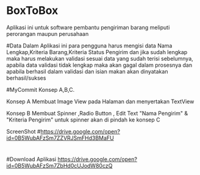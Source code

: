 # BoxToBox
Aplikasi ini untuk software pembantu pengiriman barang meliputi perorangan maupun perusahaan

#Data
Dalam Aplikasi ini para pengguna harus mengisi data Nama Lengkap,Kriteria Barang,Kriteria Status Pengirim dan jika sudah lengkap maka harus melakukan validasi sesuai data yang sudah terisi sebelumnya, apabila data validasi tidak lengkap maka akan gagal dalam prosesnya dan apabila berhasil dalam validasi dan isian makan akan dinyatakan berhasil/sukses



#MyCommit
Konsep A,B,C.

Konsep A
Membuat Image View pada Halaman dan menyertakan TextView

Konsep B
Membuat Spinner ,Radio Button , Edit Text "Nama Pengirim" & "Kriteria Pengirim"
untuk spinner akan di pindah ke konsep C

ScreenShot
#https://drive.google.com/open?id=0B5WubAFzSm7ZZVRJSmFHd3BMaFU
#

#Download Aplikasi
https://drive.google.com/open?id=0B5WubAFzSm7ZbHd0cUJodW80czQ

